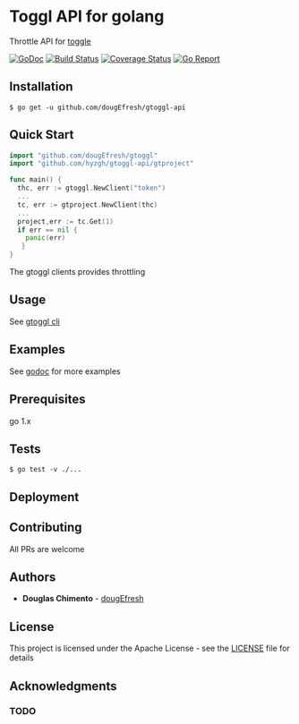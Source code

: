 # Toggl API for golang

Throttle API for [toggle](https://github.com/toggl/toggl_api_docs/blob/master/toggl_api.md)

[![GoDoc][doc-img]][doc] [![Build Status][ci-img]][ci] [![Coverage Status][cov-img]][cov] [![Go Report][report-img]][report]

## Installation 
```shell
$ go get -u github.com/dougEfresh/gtoggl-api
```

## Quick Start

```go
import "github.com/dougEfresh/gtoggl"
import "github.com/hyzgh/gtoggl-api/gtproject"

func main() {
  thc, err := gtoggl.NewClient("token")
  ...
  tc, err := gtproject.NewClient(thc)
  ...
  project,err := tc.Get(1)
  if err == nil {
    panic(err)
   }
}
```


The gtoggl clients provides throttling

## Usage 

See [gtoggl cli](https://github.com/dougEfresh/gtoggl)

## Examples
    
See [godoc][doc] for more examples


## Prerequisites

go 1.x

## Tests
    
```shell
$ go test -v ./...

```


## Deployment

## Contributing
 All PRs are welcome

## Authors

* **Douglas Chimento**  - [dougEfresh][me]

## License

This project is licensed under the Apache License - see the [LICENSE](LICENSE) file for details

## Acknowledgments

### TODO 

[doc-img]: https://godoc.org/github.com/dougEfresh/gtoggl-api?status.svg
[doc]: https://godoc.org/github.com/dougEfresh/gtoggl-api
[ci-img]: https://travis-ci.org/dougEfresh/gtoggl-api.svg?branch=master
[ci]: https://travis-ci.org/dougEfresh/gtoggl-api
[cov-img]: https://codecov.io/gh/dougEfresh/gtoggl-api/branch/master/graph/badge.svg
[cov]: https://codecov.io/gh/dougEfresh/gtoggl-api
[glide.lock]: https://github.com/uber-go/zap/blob/master/glide.lock
[zap]: https://github.com/uber-go/zap
[me]: https://github.com/dougEfresh
[report-img]: https://goreportcard.com/badge/github.com/dougEfresh/gtoggl-api
[report]: https://goreportcard.com/report/github.com/dougEfresh/gtoggl-api